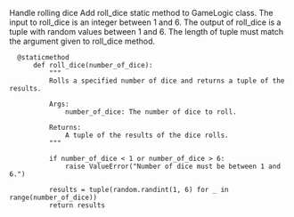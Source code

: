 Handle rolling dice
Add roll_dice static method to GameLogic class.
The input to roll_dice is an integer between 1 and 6.
The output of roll_dice is a tuple with random values between 1 and 6.
The length of tuple must match the argument given to roll_dice method.

      @staticmethod
          def roll_dice(number_of_dice):
              """
              Rolls a specified number of dice and returns a tuple of the results.

              Args:
                  number_of_dice: The number of dice to roll.

              Returns:
                  A tuple of the results of the dice rolls.
              """

              if number_of_dice < 1 or number_of_dice > 6:
                  raise ValueError("Number of dice must be between 1 and 6.")

              results = tuple(random.randint(1, 6) for _ in range(number_of_dice))
              return results
